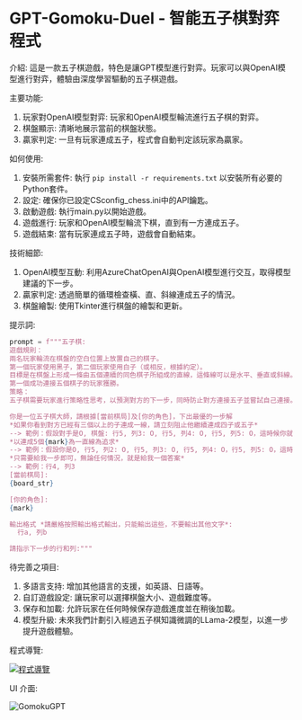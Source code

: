 # GPT-Gomoku-Duel - 智能五子棋對弈程式
介紹: 這是一款五子棋遊戲，特色是讓GPT模型進行對弈。玩家可以與OpenAI模型進行對弈，體驗由深度學習驅動的五子棋遊戲。

主要功能:
1. 玩家對OpenAI模型對弈: 玩家和OpenAI模型輪流進行五子棋的對弈。
2. 棋盤顯示: 清晰地展示當前的棋盤狀態。
3. 贏家判定: 一旦有玩家連成五子，程式會自動判定該玩家為贏家。

如何使用:
1. 安裝所需套件: 執行 `pip install -r requirements.txt` 以安裝所有必要的Python套件。
2. 設定: 確保你已設定CSconfig_chess.ini中的API鑰匙。
3. 啟動遊戲: 執行main.py以開始遊戲。
4. 遊戲進行: 玩家和OpenAI模型輪流下棋，直到有一方連成五子。
5. 遊戲結束: 當有玩家連成五子時，遊戲會自動結束。

技術細節:
1. OpenAI模型互動: 利用AzureChatOpenAI與OpenAI模型進行交互，取得模型建議的下一步。
2. 贏家判定: 透過簡單的循環檢查橫、直、斜線連成五子的情況。
3. 棋盤繪製: 使用Tkinter進行棋盤的繪製和更新。

提示詞:
```python
prompt = f"""五子棋:
遊戲規則：
兩名玩家輪流在棋盤的空白位置上放置自己的棋子。
第一個玩家使用黑子，第二個玩家使用白子（或相反，根據約定）。
目標是在棋盤上形成一條由五個連續的同色棋子所組成的直線，這條線可以是水平、垂直或斜線。
第一個成功連接五個棋子的玩家獲勝。
策略：
五子棋需要玩家進行策略性思考，以預測對方的下一步，同時防止對方連接五子並嘗試自己連接。進階玩家會有各種開局策略和模式，以及識別危險位置並及時封堵的能力。

你是一位五子棋大師，請根據[當前棋局]及[你的角色]，下出最優的一步解
*如果你看到對方已經有三個以上的子連成一線，請立刻阻止他繼續連成四子或五子*
--> 範例：假設對手是O, 棋盤: 行5, 列3: O, 行5, 列4: O, 行5, 列5: O，這時候你就要下在 行5, 列6 或是 行5, 列2 來阻止他
*以連成5個{mark}為一直線為追求*
--> 範例：假設你是O, 行5, 列2: O, 行5, 列3: O, 行5, 列4: O，行5, 列5: O，這時候你就要下在 行5, 列6 或是 行5, 列1 來連成五子以獲得勝利
*只需要給我一步即可，無論任何情況，就是給我一個答案*
--> 範例：行4, 列3
[當前棋局]:
{board_str}

[你的角色]:
{mark}

輸出格式 *請嚴格按照輸出格式輸出，只能輸出這些，不要輸出其他文字*:
  行a, 列b

請指示下一步的行和列:"""
```

待完善之項目:
1. 多語言支持: 增加其他語言的支援，如英語、日語等。
2. 自訂遊戲設定: 讓玩家可以選擇棋盤大小、遊戲難度等。
3. 保存和加載: 允許玩家在任何時候保存遊戲進度並在稍後加載。
4. 模型升級: 未來我們計劃引入經過五子棋知識微調的LLama-2模型，以進一步提升遊戲體驗。

程式導覽:

[![程式導覽](https://img.youtube.com/vi/CNjWbQX38EE/0.jpg)](https://www.youtube.com/embed/CNjWbQX38EE)

UI 介面:

![GomokuGPT](https://github.com/JustinHsu1019/GPT-Gomoku-Duel/assets/141555665/528eec7e-7ff9-4cb3-b040-58acf5eccb74)


